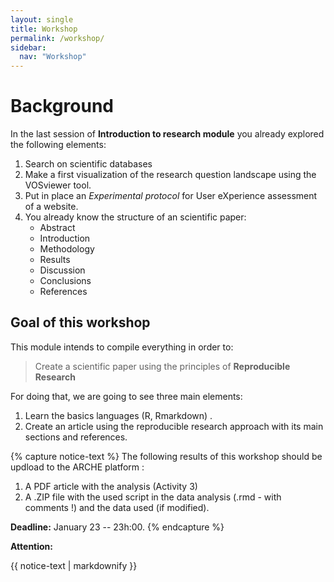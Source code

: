 ```yaml
---
layout: single
title: Workshop
permalink: /workshop/
sidebar:
  nav: "Workshop"
---
```


# Background

In the last session of **Introduction to research module** you already explored the following elements:

1. Search on scientific databases
2. Make a first visualization of the research question landscape using the VOSviewer tool.
2. Put in place an *Experimental protocol* for User eXperience assessment of a website.
3. You already know the structure of an scientific paper:
    + Abstract
    + Introduction
    + Methodology
    + Results
    + Discussion
    + Conclusions
    + References


## Goal of this workshop

This module intends to compile everything in order to:

> Create a scientific paper using the principles of **Reproducible Research** 
> 


For doing that, we are going to see three main elements:
1. Learn the basics languages (R, Rmarkdown) .
2. Create an article using the reproducible research approach with its main sections and references.



{% capture notice-text %}
The following results of this workshop should be updload to the ARCHE platform : 

1. A PDF article with the analysis (Activity 3)
2. A .ZIP file with the used script in the data analysis (.rmd - with comments !) and the data used (if modified).
 
**Deadline:** January 23 -- 23h:00.
{% endcapture %}

<div class="notice--danger">
  <b>Attention:</b>

  {{ notice-text | markdownify }}
</div>


